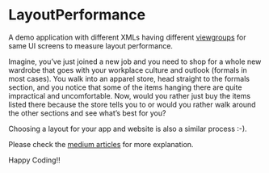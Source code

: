 # LayoutPerformance
A demo application with different XMLs having different <a href="https://developer.android.com/reference/android/view/ViewGroup">viewgroups</a> for same UI screens to measure layout  performance.

Imagine, you’ve just joined a new job and you need to shop for a whole new wardrobe that goes with your workplace culture and outlook (formals in most cases). You walk into an apparel store, head straight to the formals section, and you notice that some of the items hanging there are quite impractical and uncomfortable. Now, would you rather just buy the items listed there because the store tells you to or would you rather walk around the other sections and see what’s best for you?<br/>

Choosing a layout for your app and website is also a similar process :-).

Please check the <a href="https://medium.com/1mgofficial/constraintlayout-vs-other-layouts-a-battle-towards-performance-part-1-14d8116e876e">medium articles</a> for more explanation.

Happy Coding!!
